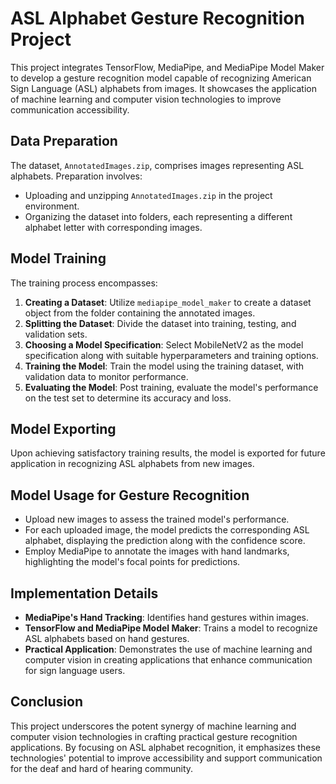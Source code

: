 # ASL Alphabet Gesture Recognition Project

This project integrates TensorFlow, MediaPipe, and MediaPipe Model Maker to develop a gesture recognition model capable of recognizing American Sign Language (ASL) alphabets from images. It showcases the application of machine learning and computer vision technologies to improve communication accessibility.

## Data Preparation

The dataset, `AnnotatedImages.zip`, comprises images representing ASL alphabets. Preparation involves:

- Uploading and unzipping `AnnotatedImages.zip` in the project environment.
- Organizing the dataset into folders, each representing a different alphabet letter with corresponding images.

## Model Training

The training process encompasses:

1. **Creating a Dataset**: Utilize `mediapipe_model_maker` to create a dataset object from the folder containing the annotated images.
2. **Splitting the Dataset**: Divide the dataset into training, testing, and validation sets.
3. **Choosing a Model Specification**: Select MobileNetV2 as the model specification along with suitable hyperparameters and training options.
4. **Training the Model**: Train the model using the training dataset, with validation data to monitor performance.
5. **Evaluating the Model**: Post training, evaluate the model's performance on the test set to determine its accuracy and loss.

## Model Exporting

Upon achieving satisfactory training results, the model is exported for future application in recognizing ASL alphabets from new images.

## Model Usage for Gesture Recognition

- Upload new images to assess the trained model's performance.
- For each uploaded image, the model predicts the corresponding ASL alphabet, displaying the prediction along with the confidence score.
- Employ MediaPipe to annotate the images with hand landmarks, highlighting the model's focal points for predictions.

## Implementation Details

- **MediaPipe's Hand Tracking**: Identifies hand gestures within images.
- **TensorFlow and MediaPipe Model Maker**: Trains a model to recognize ASL alphabets based on hand gestures.
- **Practical Application**: Demonstrates the use of machine learning and computer vision in creating applications that enhance communication for sign language users.

## Conclusion

This project underscores the potent synergy of machine learning and computer vision technologies in crafting practical gesture recognition applications. By focusing on ASL alphabet recognition, it emphasizes these technologies' potential to improve accessibility and support communication for the deaf and hard of hearing community.
